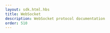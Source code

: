 ```yaml
---
layout: sdk.html.hbs
title: WebSocket
description: WebSocket protocol documentation
order: 510
---
```

